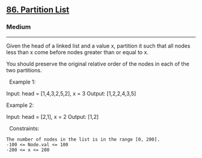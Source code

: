 <h2><a href="https://leetcode.com/problems/partition-list/">86. Partition List</a></h2><h3>Medium</h3><hr>Given the head of a linked list and a value x, partition it such that all nodes less than x come before nodes greater than or equal to x.

You should preserve the original relative order of the nodes in each of the two partitions.

 
Example 1:

Input: head = [1,4,3,2,5,2], x = 3
Output: [1,2,2,4,3,5]


Example 2:

Input: head = [2,1], x = 2
Output: [1,2]


 
Constraints:


	The number of nodes in the list is in the range [0, 200].
	-100 <= Node.val <= 100
	-200 <= x <= 200

